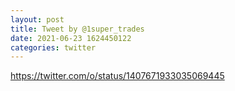 ```yaml
--- 
layout: post 
title: Tweet by @1super_trades 
date: 2021-06-23 1624450122 
categories: twitter 
--- 
```

https://twitter.com/o/status/1407671933035069445